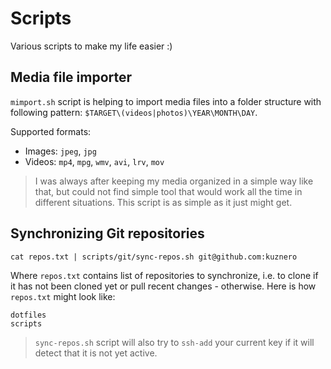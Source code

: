 # Scripts

Various scripts to make my life easier :)

## Media file importer

`mimport.sh` script is helping to import media files into a folder
structure with following pattern: `$TARGET\(videos|photos)\YEAR\MONTH\DAY`.

Supported formats:

* Images: `jpeg`, `jpg`
* Videos: `mp4`, `mpg`, `wmv`, `avi`, `lrv`, `mov`

> I was always after keeping my media organized in a simple way like that, but
> could not find simple tool that would work all the time in different
> situations. This script is as simple as it just might get.

## Synchronizing Git repositories

```{.bash}
cat repos.txt | scripts/git/sync-repos.sh git@github.com:kuznero
```

Where `repos.txt` contains list of repositories to synchronize, i.e. to clone if
it has not been cloned yet or pull recent changes - otherwise. Here is how
`repos.txt` might look like:

```{.plain}
dotfiles
scripts
```

> `sync-repos.sh` script will also try to `ssh-add` your current key if it will
> detect that it is not yet active.
